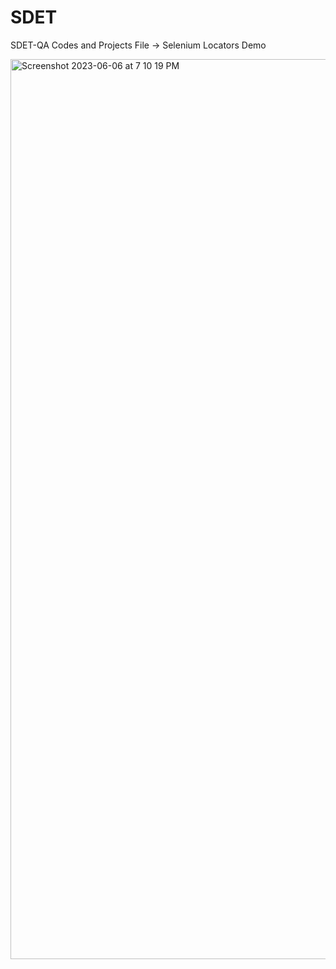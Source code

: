 # SDET
SDET-QA Codes and Projects
File -> Selenium Locators Demo

<img width="1440" alt="Screenshot 2023-06-06 at 7 10 19 PM" src="https://github.com/avishkarborkar/SDET/assets/83782585/40392d2b-5d20-41d4-85a5-680e2c08ac93">
